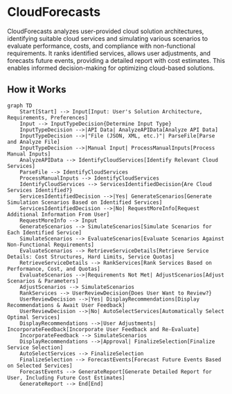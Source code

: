 # CloudForecasts

CloudForecasts analyzes user-provided cloud solution architectures, identifying suitable cloud services and simulating various scenarios to evaluate performance, costs, and compliance with non-functional requirements. It ranks identified services, allows user adjustments, and forecasts future events, providing a detailed report with cost estimates. This enables informed decision-making for optimizing cloud-based solutions.

## How it Works

```
graph TD
    Start[Start] --> Input[Input: User's Solution Architecture, Requirements, Preferences]
    Input --> InputTypeDecision{Determine Input Type}
    InputTypeDecision -->|API Data| AnalyzeAPIData[Analyze API Data]
    InputTypeDecision -->|"File (JSON, XML, etc.)"| ParseFile[Parse and Analyze File]
    InputTypeDecision -->|Manual Input| ProcessManualInputs[Process Manual Inputs]
    AnalyzeAPIData --> IdentifyCloudServices[Identify Relevant Cloud Services]
    ParseFile --> IdentifyCloudServices
    ProcessManualInputs --> IdentifyCloudServices
    IdentifyCloudServices --> ServicesIdentifiedDecision{Are Cloud Services Identified?}
    ServicesIdentifiedDecision -->|Yes| GenerateScenarios[Generate Simulation Scenarios Based on Identified Services]
    ServicesIdentifiedDecision -->|No| RequestMoreInfo[Request Additional Information From User]
    RequestMoreInfo --> Input
    GenerateScenarios --> SimulateScenarios[Simulate Scenarios for Each Identified Service]
    SimulateScenarios --> EvaluateScenarios[Evaluate Scenarios Against Non-Functional Requirements]
    EvaluateScenarios --> RetrieveServiceDetails[Retrieve Service Details: Cost Structures, Hard Limits, Service Quotas]
    RetrieveServiceDetails --> RankServices[Rank Services Based on Performance, Cost, and Quotas]
    EvaluateScenarios -->|Requirements Not Met| AdjustScenarios[Adjust Scenarios & Parameters]
    AdjustScenarios --> SimulateScenarios
    RankServices --> UserReviewDecision{Does User Want to Review?}
    UserReviewDecision -->|Yes| DisplayRecommendations[Display Recommendations & Await User Feedback]
    UserReviewDecision -->|No| AutoSelectServices[Automatically Select Optimal Services]
    DisplayRecommendations -->|User Adjustments| IncorporateFeedback[Incorporate User Feedback and Re-Evaluate]
    IncorporateFeedback --> SimulateScenarios
    DisplayRecommendations -->|Approval| FinalizeSelection[Finalize Service Selection]
    AutoSelectServices --> FinalizeSelection
    FinalizeSelection --> ForecastEvents[Forecast Future Events Based on Selected Services]
    ForecastEvents --> GenerateReport[Generate Detailed Report for User, Including Future Cost Estimates]
    GenerateReport --> End[End]
```
